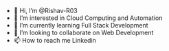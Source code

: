 - 👋 Hi, I’m @Rishav-R03
- 👀 I’m interested in Cloud Computing and Automation
- 🌱 I’m currently learning Full Stack Development
- 💞️ I’m looking to collaborate on Web Development
- 📫 How to reach me Linkedin

<!---
Rishav-R03/Rishav-R03 is a ✨ special ✨ repository because its `README.md` (this file) appears on your GitHub profile.
You can click the Preview link to take a look at your changes.
--->
